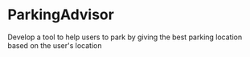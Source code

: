 # ParkingAdvisor
Develop a tool to help users to park by giving the best parking location based on the user's location 
